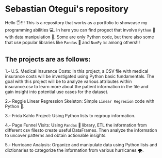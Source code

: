 # Sebastian Otegui's repository
Hello 🖐️!!!
This is a repository that works as a portfolio to showcase my programming abilities 💻.
In here you can find progect that involve `Python` 🐍 with data manipulation 💾. Some are only Python code, but there also some that use popular libraries like `Pandas` 🐼 and `NumPy` 📊 among others!!!

## The projects are as follows:

1.- U.S. Medical Insurance Costs:
  In this project, a CSV file with medical insurance costs will be investigated using Python basic fundamentals. The goal with this project will be to analyze various attributes within insurance.csv to learn more about the patient information in the file and gain insight into potential use cases for the dataset.
  
2.- Reggie Linear Regression Skeleton:
  Simple `Linear Regresion` code with Python 🐍.
  
3.- Frida Kahlo Project:
  Using Python lists to regroup information.

4.- Page Funnel Visits:
  Using `Pandas` 🐼 library, ETL the information from different csv filesto create useful DataFrames. Then analyze the information to uncover patterns and obtain actionable insights.

5.- Hurricane Analysis:
  Organize and manipulate data using Python lists and dictionaries to categorize the information from various hurricanes 🌪️.

